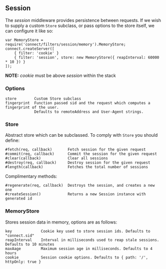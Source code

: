 ## Session

The _session_ middleware provides persistence between requests. 
If we wish to supply a custom `Store` subclass, or pass options to the store itself, we can configure it like so:

    var MemoryStore = require('connect/filters/session/memory').MemoryStore;
    connect.createServer([
		{ filter: 'cookie' }
		{ filter: 'session', store: new MemoryStore({ reapInterval: 60000 * 10 }) }
	]);

**NOTE:** _cookie_ must be above _session_ within the stack

### Options

    store        Custom Store subclass
    fingerprint  Function passed sid and the request which computes a fingerprint of the user.
                 Defaults to remoteAddress and User-Agent strings.

### Store

Abstract store which can be subclassed. To comply with `Store` you should define:

    #fetch(req, callback)       Fetch session for the given request
    #commit(req, callback)      Commit the session for the given request
    #clear(callback)            Clear all sessions
    #destroy(req, callback)     Destroy session for the given request
    #length(callback)           Fetches the total number of sessions

Complimentary methods:

    #regenerate(req, callback)  Destroys the session, and creates a new one
    #createSession()            Returns a new Session instance with generated id

### MemoryStore

Stores session data in memory, options are as follows:

    key             Cookie key used to store session ids. Defaults to "connect.sid"
    reapInterval    Interval in milliseconds used to reap stale sessions. Defaults to 10 minutes
    maxAage         Maximum session age in milliseconds. Defaults to 4 hours
    cookie          Session cookie options. Defaults to { path: '/', httpOnly: true }